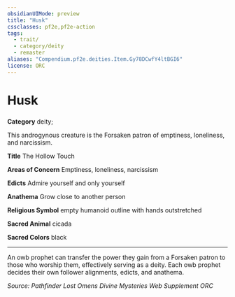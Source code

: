 ```yaml
---
obsidianUIMode: preview
title: "Husk"
cssclasses: pf2e,pf2e-action
tags:
  - trait/
  - category/deity
  - remaster
aliases: "Compendium.pf2e.deities.Item.Gy78DCwfY4ltBGI6"
license: ORC
---
```

# Husk

### 

**Category** deity; 




This androgynous creature is the Forsaken patron of emptiness, loneliness, and narcissism.

**Title** The Hollow Touch

**Areas of Concern** Emptiness, loneliness, narcissism

**Edicts** Admire yourself and only yourself

**Anathema** Grow close to another person

**Religious Symbol** empty humanoid outline with hands outstretched

**Sacred Animal** cicada

**Sacred Colors** black

* * *

An owb prophet can transfer the power they gain from a Forsaken patron to those who worship them, effectively serving as a deity. Each owb prophet decides their own follower alignments, edicts, and anathema.

*Source: Pathfinder Lost Omens Divine Mysteries Web Supplement*
*ORC*